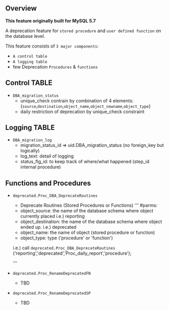 ## Overview
__This feature originally built for MySQL 5.7__

A deprecation feature for `stored procedure` and `user defined function` on the database level.

This feature consists of `3 major components`:
- `A control table`
- `A logging table`
- few Deprecation `Procedures` & `functions`

## Control TABLE
  - `DBA_migration_status`
    - unique_check contrain by combination of 4 elements:
     {`source`,`destination`,`object_name`,`object_newname`,`object_type`}
    - daily restriction of deprecation by unique_check constraint

## Logging TABLE
  - `DBA_migration_log`
     - migration_status_id => uid.DBA_migration_status (no foreign_key but logically)
     - log_text: detail of logging
     - status_flg_id: to keep track of where/what happened (step_id internal procedure)

## Functions and Procedures
  - `deprecated.Proc_DBA_DeprecateRoutines`
    - Deprecate Routines (Stored Procedures or Functions)
    '''
    #parms:
     - object_source: the name of the database schema where object currently placed i.e.) reporting
     - object_destination: the name of the database schema where object ended up. i.e.) deprecated
     - object_name: the name of object (stored procedure or function)
     - object_type: type ('procedure' or 'function')


    i.e.) call `deprecated.Proc_DBA_DeprecateRoutines` ('reporting','deprecated','Proc_daily_report','procedure');
    
    '''

  - `deprecated.Proc_RenameDeprecatedFN`
    - TBD

  - `deprecated.Proc_RenameDeprecatedSP`
    - TBD
